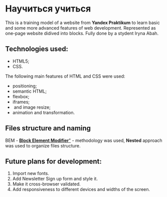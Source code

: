 # Научиться учиться

This is a training model of a website from **Yandex Praktikum** to learn basic and some more advanced features of web development. Represented as one-page website didived into blocks. Fully done by a stydent Iryna Abah.

## Technologies used:
* HTML5;
* CSS.

The following main features of HTML and CSS were used:
* positioning;
* semantic HTML;
* flexbox;
* iframes;
* <img> and image resize;
* animation and transformation.

## Files structure and naming
BEM - [**Block Element Modifier**"](https://en.bem.info/methodology/) - methodology was used, **Nested** approach was used to organize files structure.

## Future plans for development:
1. Import new fonts.
2. Add Newsletter Sign up form and style it.
3. Make it cross-browser validated.
4. Add responsiveness to different devices and widths of the screen.
